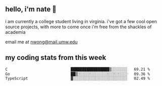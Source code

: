 ## hello, i'm nate 👋
i am currently a college student living in virginia. i've got a few cool open source projects, with more to come once i'm free from the shackles of academia 
 
email me at nwong@mail.umw.edu

## my coding stats from this week
<!--START_SECTION:waka-->

```txt
C                            █████████████████▒░░░░░░░   69.21 %
Go                           ██▒░░░░░░░░░░░░░░░░░░░░░░   09.36 %
TypeScript                   ▓░░░░░░░░░░░░░░░░░░░░░░░░   02.49 %
```

<!--END_SECTION:waka-->
